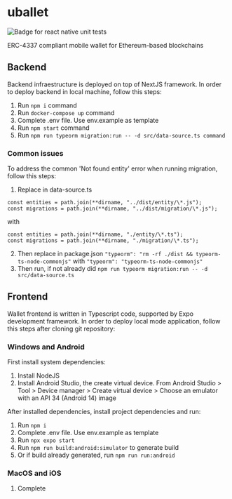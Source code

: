 # uballet

![Badge for react native unit tests](https://github.com/MarkoVrljicak/uballet/actions/workflows/unit-test.yml/badge.svg)

ERC-4337 compliant mobile wallet for Ethereum-based blockchains

## Backend

Backend infraestructure is deployed on top of NextJS framework. In order to deploy backend in local machine, follow this steps:

1. Run `npm i` command
2. Run `docker-compose up` command
3. Complete .env file. Use env.example as template
4. Run `npm start` command
5. Run `npm run typeorm migration:run -- -d src/data-source.ts command`

### Common issues

To address the common 'Not found entity' error when running migration, follow this steps:

1. Replace in data-source.ts

```
const entities = path.join(**dirname, "../dist/entity/\*.js");
const migrations = path.join(**dirname, "../dist/migration/\*.js");
```

with

```
const entities = path.join(**dirname, "./entity/\*.ts");
const migrations = path.join(**dirname, "./migration/\*.ts");
```

2. Then replace in package.json `"typeorm": "rm -rf ./dist && typeorm-ts-node-commonjs"` with `"typeorm": "typeorm-ts-node-commonjs"`
3. Then run, if not already did `npm run typeorm migration:run -- -d src/data-source.ts`

## Frontend

Wallet frontend is written in Typescript code, supported by Expo development framework. In order to deploy local mode application, follow this steps after cloning git repository:

### Windows and Android

First install system dependencies:

1. Install NodeJS
2. Install Android Studio, the create virtual device. From Android Studio > Tool > Device manager > Create virtual device > Choose an emulator with an API 34 (Android 14) image

After installed dependencies, install project dependencies and run:

1. Run `npm i`
2. Complete .env file. Use env.example as template
3. Run `npx expo start`
4. Run `npm run build:android:simulator` to generate build
5. Or if build already generated, run `npm run run:android`

### MacOS and iOS

1. Complete
